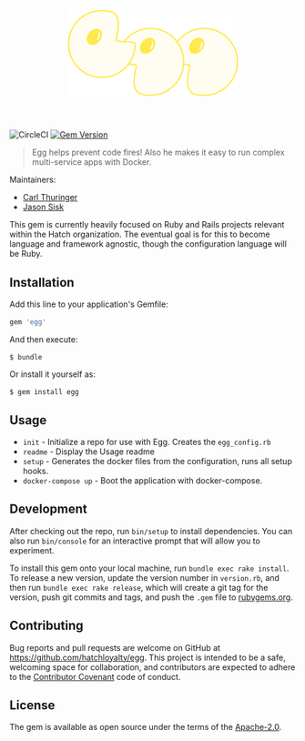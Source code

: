 
<h1 align="center">
    <img src="egg.png" width="300" alt="Egg">
    <br>
    <br>
</h1>

![CircleCI](https://circleci.com/gh/hatchloyalty/egg.png?style=shield&circle-token=10677521a50bce69aca6ec419794d1c44d3cd12a) [![Gem Version](https://badge.fury.io/rb/egg.svg)](https://badge.fury.io/rb/egg)

> Egg helps prevent code fires! Also he makes it easy to run complex
> multi-service apps with Docker.

Maintainers:
* [Carl Thuringer](https://github.com/carlthuringer)
* [Jason Sisk](https://github.com/sisk)

This gem is currently heavily focused on Ruby and Rails projects relevant within
the Hatch organization. The eventual goal is for this to become language and
framework agnostic, though the configuration language will be Ruby.

## Installation

Add this line to your application's Gemfile:

```ruby
gem 'egg'
```

And then execute:

    $ bundle

Or install it yourself as:

    $ gem install egg

## Usage
* `init` - Initialize a repo for use with Egg. Creates the `egg_config.rb`
* `readme` - Display the Usage readme
* `setup` - Generates the docker files from the configuration, runs all setup hooks.
* `docker-compose up` - Boot the application with docker-compose.

## Development

After checking out the repo, run `bin/setup` to install dependencies. You can
also run `bin/console` for an interactive prompt that will allow you to
experiment.

To install this gem onto your local machine, run `bundle exec rake install`. To
release a new version, update the version number in `version.rb`, and then run
`bundle exec rake release`, which will create a git tag for the version, push
git commits and tags, and push the `.gem` file to
[rubygems.org](https://rubygems.org).

## Contributing

Bug reports and pull requests are welcome on GitHub at
https://github.com/hatchloyalty/egg. This project is intended to be a safe,
welcoming space for collaboration, and contributors are expected to adhere to
the [Contributor Covenant](http://contributor-covenant.org) code of conduct.


## License

The gem is available as open source under the terms of the
[Apache-2.0](https://www.apache.org/licenses/LICENSE-2.0).

